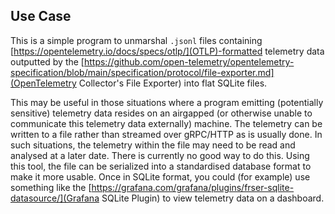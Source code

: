 ## Use Case
This is a simple program to unmarshal `.jsonl` files containing [https://opentelemetry.io/docs/specs/otlp/](OTLP)-formatted telemetry data outputted by the [https://github.com/open-telemetry/opentelemetry-specification/blob/main/specification/protocol/file-exporter.md](OpenTelemetry Collector's File Exporter) into flat SQLite files.

This may be useful in those situations where a program emitting (potentially sensitive) telemetry data resides on an airgapped (or otherwise unable to communicate this telemetry data externally) machine. The telemetry can be written to a file rather than streamed over gRPC/HTTP as is usually done.
In such situations, the telemetry within the file may need to be read and analysed at a later date. There is currently no good way to do this. Using this tool, the file can be serialized into a standardised database format to make it more usable.
Once in SQLite format, you could (for example) use something like the [https://grafana.com/grafana/plugins/frser-sqlite-datasource/](Grafana SQLite Plugin) to view telemetry data on a dashboard.

